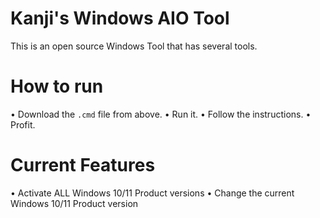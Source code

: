 # Kanji's  Windows AIO Tool
This is an open source Windows Tool that has several tools.

# How to run
• Download the `.cmd` file from above.
• Run it.
• Follow the instructions.
• Profit.

# Current Features
• Activate ALL Windows 10/11 Product versions
• Change the current Windows 10/11 Product version
